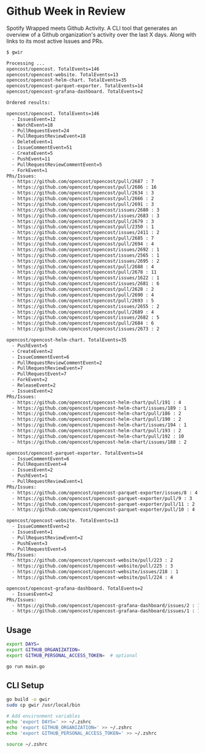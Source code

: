 # Github Week in Review

Spotify Wrapped meets Github Activity. A CLI tool that generates an overview of a Github organization's activity over the last X days. Along with links to its most active Issues and PRs.

```sh
$ gwir

Processing ...
opencost/opencost. TotalEvents=146
opencost/opencost-website. TotalEvents=13
opencost/opencost-helm-chart. TotalEvents=35
opencost/opencost-parquet-exporter. TotalEvents=14
opencost/opencost-grafana-dashboard. TotalEvents=2

Ordered results:

opencost/opencost. TotalEvents=146
  - IssuesEvent=12
  - WatchEvent=18
  - PullRequestEvent=24
  - PullRequestReviewEvent=18
  - DeleteEvent=1
  - IssueCommentEvent=51
  - CreateEvent=5
  - PushEvent=11
  - PullRequestReviewCommentEvent=5
  - ForkEvent=1
PRs/Issues:
  - https://github.com/opencost/opencost/pull/2687 : 7
  - https://github.com/opencost/opencost/pull/2686 : 16
  - https://github.com/opencost/opencost/pull/2634 : 3
  - https://github.com/opencost/opencost/pull/2666 : 2
  - https://github.com/opencost/opencost/pull/2691 : 3
  - https://github.com/opencost/opencost/issues/2680 : 3
  - https://github.com/opencost/opencost/issues/2683 : 3
  - https://github.com/opencost/opencost/pull/2679 : 3
  - https://github.com/opencost/opencost/pull/2350 : 1
  - https://github.com/opencost/opencost/issues/2411 : 2
  - https://github.com/opencost/opencost/pull/2685 : 7
  - https://github.com/opencost/opencost/pull/2694 : 4
  - https://github.com/opencost/opencost/issues/2692 : 1
  - https://github.com/opencost/opencost/issues/2565 : 1
  - https://github.com/opencost/opencost/issues/2695 : 2
  - https://github.com/opencost/opencost/pull/2688 : 4
  - https://github.com/opencost/opencost/pull/2678 : 11
  - https://github.com/opencost/opencost/issues/1622 : 1
  - https://github.com/opencost/opencost/issues/2681 : 6
  - https://github.com/opencost/opencost/pull/2628 : 2
  - https://github.com/opencost/opencost/pull/2690 : 4
  - https://github.com/opencost/opencost/pull/2693 : 5
  - https://github.com/opencost/opencost/issues/2655 : 2
  - https://github.com/opencost/opencost/pull/2689 : 4
  - https://github.com/opencost/opencost/issues/2682 : 5
  - https://github.com/opencost/opencost/pull/2684 : 6
  - https://github.com/opencost/opencost/issues/2673 : 2

opencost/opencost-helm-chart. TotalEvents=35
  - PushEvent=5
  - CreateEvent=2
  - IssueCommentEvent=6
  - PullRequestReviewCommentEvent=2
  - PullRequestReviewEvent=7
  - PullRequestEvent=7
  - ForkEvent=2
  - ReleaseEvent=2
  - IssuesEvent=2
PRs/Issues:
  - https://github.com/opencost/opencost-helm-chart/pull/191 : 4
  - https://github.com/opencost/opencost-helm-chart/issues/189 : 1
  - https://github.com/opencost/opencost-helm-chart/pull/186 : 2
  - https://github.com/opencost/opencost-helm-chart/pull/190 : 2
  - https://github.com/opencost/opencost-helm-chart/issues/194 : 1
  - https://github.com/opencost/opencost-helm-chart/pull/193 : 2
  - https://github.com/opencost/opencost-helm-chart/pull/192 : 10
  - https://github.com/opencost/opencost-helm-chart/issues/188 : 2

opencost/opencost-parquet-exporter. TotalEvents=14
  - IssueCommentEvent=6
  - PullRequestEvent=4
  - IssuesEvent=2
  - PushEvent=1
  - PullRequestReviewEvent=1
PRs/Issues:
  - https://github.com/opencost/opencost-parquet-exporter/issues/8 : 4
  - https://github.com/opencost/opencost-parquet-exporter/pull/9 : 3
  - https://github.com/opencost/opencost-parquet-exporter/pull/11 : 2
  - https://github.com/opencost/opencost-parquet-exporter/pull/10 : 4

opencost/opencost-website. TotalEvents=13
  - IssueCommentEvent=2
  - IssuesEvent=1
  - PullRequestReviewEvent=2
  - PushEvent=3
  - PullRequestEvent=5
PRs/Issues:
  - https://github.com/opencost/opencost-website/pull/223 : 2
  - https://github.com/opencost/opencost-website/pull/225 : 3
  - https://github.com/opencost/opencost-website/issues/218 : 1
  - https://github.com/opencost/opencost-website/pull/224 : 4

opencost/opencost-grafana-dashboard. TotalEvents=2
  - IssuesEvent=2
PRs/Issues:
  - https://github.com/opencost/opencost-grafana-dashboard/issues/2 : 1
  - https://github.com/opencost/opencost-grafana-dashboard/issues/1 : 1
```

## Usage

```bash
export DAYS=
export GITHUB_ORGANIZATION=
export GITHUB_PERSONAL_ACCESS_TOKEN=  # optional

go run main.go
```

## CLI Setup

```bash
go build -o gwir
sudo cp gwir /usr/local/bin

# Add environment variables
echo 'export DAYS=' >> ~/.zshrc
echo 'export GITHUB_ORGANIZATION=' >> ~/.zshrc
echo 'export GITHUB_PERSONAL_ACCESS_TOKEN=' >> ~/.zshrc

source ~/.zshrc
```

<!--
TODO: 
- Only show top X PRs and Issues?
- Take params via args instead of env vars.
- Include a snippet of the name of the PR/Issue.
- Concurrency
- Use a repo's pushed_at or updated_at to quickly filter out repos?
  - https://stackoverflow.com/questions/15918588/github-api-v3-what-is-the-difference-between-pushed-at-and-updated-at
  - https://docs.github.com/en/rest/repos/repos?apiVersion=2022-11-28#list-organization-repositories
- TUI
  - https://github.com/avelino/awesome-go?tab=readme-ov-file#command-line
  - https://github.com/charmbracelet/bubbletea
- Frontend?
-->

<!-- 
DONE (newest to oldest):
- Order the PRs and Issues
- For each of the results, show all PRs and Issues in the last X days.
- First start by listing repositories which had the most activity in the past DAYS
- Don't list repos which have zero activity.
-->